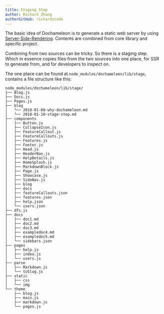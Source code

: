 ```yaml
---
title: Staging Step
author: Richard Zhang
authorGitHub: richardzcode
---
```


The basic idea of Dochameleon is to generate a static web server by using [Server-Side-Rendering](https://reactjs.org/docs/react-dom-server.html). Contents are combined from core library and specific project.

Combining from two sources can be tricky. So there is a staging step. Which in essence copies files from the two sources into one place, for SSR to generate from, and for developers to inspect on.

The one place can be found at `node_modules/dochameleon/lib/stage`, contains a file structure like this:

```
node_modules/dochameleon/lib/stage/
├── Blog.js
├── Docs.js
├── Pages.js
├── blog
│   └── 2018-01-08-why-dochameleon.md
│   └── 2018-01-10-stage-step.md
├── components
│   ├── Button.js
│   ├── CollapseIcon.js
│   ├── FeatureCallout.js
│   ├── FeatureCallouts.js
│   ├── Features.js
│   ├── Footer.js
│   ├── Head.js
│   ├── HeaderNav.js
│   ├── HelpDetails.js
│   ├── HomeSplash.js
│   ├── MarkdownBlock.js
│   ├── Page.js
│   ├── Showcase.js
│   ├── SideNav.js
│   ├── blog
│   ├── docs
│   ├── featureCallouts.json
│   ├── features.json
│   ├── help.json
│   └── users.json
├── dfs.js
├── docs
│   ├── doc1.md
│   ├── doc2.md
│   ├── doc3.md
│   ├── exampledoc4.md
│   ├── exampledoc5.md
│   └── sidebars.json
├── pages
│   ├── help.js
│   ├── index.js
│   └── users.js
├── parse
│   ├── Markdown.js
│   └── toSlug.js
├── static
│   ├── css
│   └── img
└── theme
    ├── blog.js
    ├── main.js
    ├── markdown.js
    └── pages.js
```
